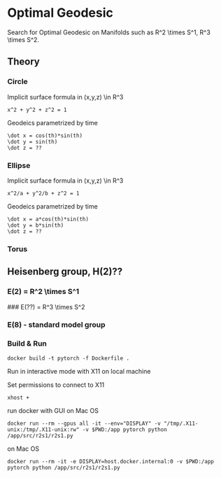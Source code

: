 # Optimal Geodesic
Search for Optimal Geodesic on Manifolds such as R^2 \times S^1, R^3 \times S^2.

## Theory

### Circle 

Implicit surface formula in (x,y,z) \in R^3

```
x^2 + y^2 + z^2 = 1
```

Geodeics parametrized by time

```
\dot x = cos(th)*sin(th)
\dot y = sin(th)
\dot z = ??
```

### Ellipse
Implicit surface formula in (x,y,z) \in R^3

```
x^2/a + y^2/b + z^2 = 1
```

Geodeics parametrized by time

```
\dot x = a*cos(th)*sin(th)
\dot y = b*sin(th)
\dot z = ??
```

### Torus

## Heisenberg group, H(2)??

### E(2) = R^2 \times S^1

### E(??) = R^3 \times S^2

### E(8) - standard model group

### Build & Run

```
docker build -t pytorch -f Dockerfile .
```

Run in interactive mode with X11 on local machine

Set permissions to connect to X11

```
xhost +
```

run docker with GUI on Mac OS

```
docker run --rm --gpus all -it --env="DISPLAY" -v "/tmp/.X11-unix:/tmp/.X11-unix:rw" -v $PWD:/app pytorch python /app/src/r2s1/r2s1.py
```

on Mac OS

```
docker run --rm -it -e DISPLAY=host.docker.internal:0 -v $PWD:/app pytorch python /app/src/r2s1/r2s1.py
```

